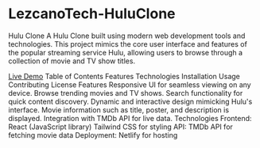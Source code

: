 # LezcanoTech-HuluClone

Hulu Clone
A Hulu Clone built using modern web development tools and technologies. This project mimics the core user interface and features of the popular streaming service Hulu, allowing users to browse through a collection of movie and TV show titles.

[Live Demo](https://cerulean-frangollo-ae9d6e.netlify.app/)
Table of Contents
Features
Technologies
Installation
Usage
Contributing
License
Features
Responsive UI for seamless viewing on any device.
Browse trending movies and TV shows.
Search functionality for quick content discovery.
Dynamic and interactive design mimicking Hulu's interface.
Movie information such as title, poster, and description is displayed.
Integration with TMDb API for live data.
Technologies
Frontend:
React (JavaScript library)
Tailwind CSS for styling
API:
TMDb API for fetching movie data
Deployment:
Netlify for hosting

